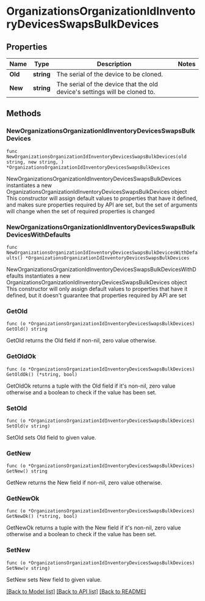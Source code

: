 # OrganizationsOrganizationIdInventoryDevicesSwapsBulkDevices

## Properties

Name | Type | Description | Notes
------------ | ------------- | ------------- | -------------
**Old** | **string** | The serial of the device to be cloned. | 
**New** | **string** | The serial of the device that the old device&#39;s settings will be cloned to. | 

## Methods

### NewOrganizationsOrganizationIdInventoryDevicesSwapsBulkDevices

`func NewOrganizationsOrganizationIdInventoryDevicesSwapsBulkDevices(old string, new string, ) *OrganizationsOrganizationIdInventoryDevicesSwapsBulkDevices`

NewOrganizationsOrganizationIdInventoryDevicesSwapsBulkDevices instantiates a new OrganizationsOrganizationIdInventoryDevicesSwapsBulkDevices object
This constructor will assign default values to properties that have it defined,
and makes sure properties required by API are set, but the set of arguments
will change when the set of required properties is changed

### NewOrganizationsOrganizationIdInventoryDevicesSwapsBulkDevicesWithDefaults

`func NewOrganizationsOrganizationIdInventoryDevicesSwapsBulkDevicesWithDefaults() *OrganizationsOrganizationIdInventoryDevicesSwapsBulkDevices`

NewOrganizationsOrganizationIdInventoryDevicesSwapsBulkDevicesWithDefaults instantiates a new OrganizationsOrganizationIdInventoryDevicesSwapsBulkDevices object
This constructor will only assign default values to properties that have it defined,
but it doesn't guarantee that properties required by API are set

### GetOld

`func (o *OrganizationsOrganizationIdInventoryDevicesSwapsBulkDevices) GetOld() string`

GetOld returns the Old field if non-nil, zero value otherwise.

### GetOldOk

`func (o *OrganizationsOrganizationIdInventoryDevicesSwapsBulkDevices) GetOldOk() (*string, bool)`

GetOldOk returns a tuple with the Old field if it's non-nil, zero value otherwise
and a boolean to check if the value has been set.

### SetOld

`func (o *OrganizationsOrganizationIdInventoryDevicesSwapsBulkDevices) SetOld(v string)`

SetOld sets Old field to given value.


### GetNew

`func (o *OrganizationsOrganizationIdInventoryDevicesSwapsBulkDevices) GetNew() string`

GetNew returns the New field if non-nil, zero value otherwise.

### GetNewOk

`func (o *OrganizationsOrganizationIdInventoryDevicesSwapsBulkDevices) GetNewOk() (*string, bool)`

GetNewOk returns a tuple with the New field if it's non-nil, zero value otherwise
and a boolean to check if the value has been set.

### SetNew

`func (o *OrganizationsOrganizationIdInventoryDevicesSwapsBulkDevices) SetNew(v string)`

SetNew sets New field to given value.



[[Back to Model list]](../README.md#documentation-for-models) [[Back to API list]](../README.md#documentation-for-api-endpoints) [[Back to README]](../README.md)


